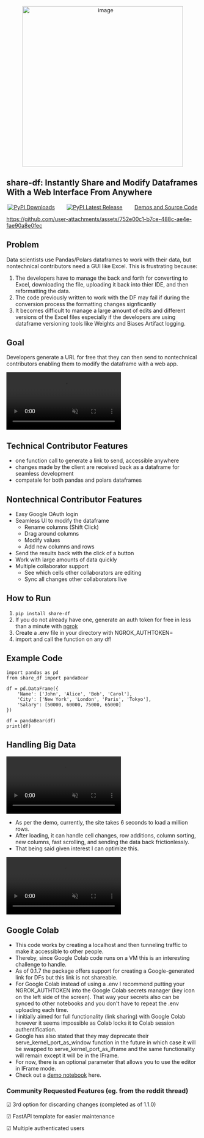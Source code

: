 <p align="center">
<img width="420" alt="image" class="center" src="https://github.com/user-attachments/assets/9e2b699d-9b31-4e9e-8f0b-87c1f5420920">
</p>

## share-df: Instantly Share and Modify Dataframes With a Web Interface From Anywhere
<p align="center">
<a href="https://pepy.tech/project/share-df"><img src="https://static.pepy.tech/badge/share-df" alt="PyPI Downloads"></a>
&nbsp;&nbsp;&nbsp;&nbsp;&nbsp;&nbsp;
<a href="https://pypi.org/project/share-df/"><img src="https://img.shields.io/pypi/v/share-df.svg" alt="PyPI Latest Release"></a>
&nbsp;&nbsp;&nbsp;&nbsp;&nbsp;&nbsp;
<a href="https://github.com/RohanAdwankar/share-df">Demos and Source Code</a>
</p>


https://github.com/user-attachments/assets/752e00c1-b7ce-488c-ae4e-1ae90a8e0fec


## Problem
Data scientists use Pandas/Polars dataframes to work with their data, but nontechnical contributors need a GUI like Excel.
This is frustrating because:
1. The developers have to manage the back and forth for converting to Excel, downloading the file, uploading it back into thier IDE, and then reformatting the data.
2. The code previously written to work with the DF may fail if during the conversion process the formatting changes signficantly
3. It becomes difficult to manage a large amount of edits and different versions of the Excel files especially if the developers are using dataframe versioning tools like Weights and Biases Artifact logging.

## Goal      

Developers generate a URL for free that they can then send to nontechnical contributors enabling them to modify the dataframe with a web app.

<video src="https://github.com/user-attachments/assets/fd8e9ea4-b0d5-4d61-abfc-cd584ba7af44" controls="controls" muted="muted" style="max-width:100%;"></video>

## Technical Contributor Features
- one function call to generate a link to send, accessible anywhere 
- changes made by the client are received back as a dataframe for seamless development
- compatale for both pandas and polars dataframes
  
## Nontechnical Contributor Features
- Easy Google OAuth login 
- Seamless UI to modify the dataframe 
    * Rename columns (Shift Click)
    * Drag around columns
    * Modify values
    * Add new columns and rows
- Send the results back with the click of a button
- Work with large amounts of data quickly
- Multiple collaborator support 
    * See which cells other collaborators are editing
    * Sync all changes other collaborators live

## How to Run
1. ```pip install share-df```
2. If you do not already have one, generate an auth token for free in less than a minute with [ngrok](https://dashboard.ngrok.com/)
3. Create a .env file in your directory with NGROK_AUTHTOKEN=<insert your token>
4. import and call the function on any df!

## Example Code
```
import pandas as pd
from share_df import pandaBear

df = pd.DataFrame({
    'Name': ['John', 'Alice', 'Bob', 'Carol'],
    'City': ['New York', 'London', 'Paris', 'Tokyo'],
    'Salary': [50000, 60000, 75000, 65000]
})

df = pandaBear(df)
print(df)
```

## Handling Big Data

<video src="https://github.com/user-attachments/assets/7fdaac68-b77d-49b3-89ff-17af028ff5bf" controls="controls" muted="muted" style="max-width:100%;"></video>

- As per the demo, currently, the site takes 6 seconds to load a million rows.
- After loading, it can handle cell changes, row additions, column sorting, new columns, fast scrolling, and sending the data back frictionlessly.
- That being said given interest I can optimize this.

<video src="https://github.com/user-attachments/assets/373ec28c-d61e-467b-9b54-ff6225126396" controls="controls" muted="muted" style="max-width:100%;"></video>

## Google Colab
- This code works by creating a localhost and then tunneling traffic to make it accessible to other people.
- Thereby, since Google Colab code runs on a VM this is an interesting challenge to handle.
- As of 0.1.7 the package offers support for creating a Google-generated link for DFs but this link is not shareable.
- For Google Colab instead of using a .env I recommend putting your NGROK_AUTHTOKEN into the Google Colab secrets manager (key icon on the left side of the screen). That way your secrets also can be synced to other notebooks and you don't have to repeat the .env uploading each time.
- I initially aimed for full functionality (link sharing) with Google Colab however it seems impossible as Colab locks it to Colab session authentification.
- Google has also stated that they may deprecate their serve_kernel_port_as_window function in the future in which case it will be swapped to serve_kernel_port_as_iframe and the same functionality will remain except it will be in the IFrame.
- For now, there is an optional parameter that allows you to use the editor in IFrame mode.
- Check out a [demo notebook](https://colab.research.google.com/drive/1LUm6vmb-aWBqLk5h9mcLPadQFzAEXiDq?usp=sharing) here.


### Community Requested Features (eg. from the reddit thread)
&#x2611; 3rd option for discarding changes (completed as of 1.1.0)

&#x2611; FastAPI template for easier maintenance

&#x2611; Multiple authenticated users
